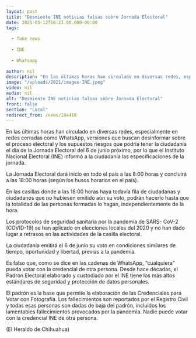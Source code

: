 ```yaml
---
layout: post
title: "Desmiente INE noticias falsas sobre Jornada Electoral"
date: 2021-05-12T16:23:00.000-06:00
tags:
  
  - fake news
  
  - INE
  
  - Whatsapp
  
author: nil
description: "En las últimas horas han circulado en diversas redes, especialmente en redes cerradas como WhatsApp, versiones que buscan desinformar por riesgos que podría tener la ciudadanía"
image: "/uploads/2021/images-INE.jpeg"
video: nil
audio: nil
alt: "Desmiente INE noticias falsas sobre Jornada Electoral"
front: false
section: "Local"
redirect_from: /news/184416
---
```


En las últimas horas han circulado en diversas redes, especialmente en redes cerradas como WhatsApp, versiones que buscan desinformar sobre el proceso electoral y los supuestos riesgos que podría tener la ciudadanía el día de la Jornada Electoral del 6 de junio próximo, por lo que el Instituto Nacional Electoral (INE) informó a la ciudadanía las especificaciones de la jornada.

La Jornada Electoral dará inicio en todo el país a las 8:00 horas y concluirá a las 18:00 horas (según los husos horarios en el país).

En las casillas donde a las 18:00 horas haya todavía fila de ciudadanas y ciudadanos que no hubiesen emitido aún su voto, podrán hacerlo hasta que la totalidad de las personas formadas lo hagan, independientemente de la hora.

Los protocolos de seguridad sanitaria por la pandemia de SARS- CoV-2 (COVID-19) se han aplicado en elecciones locales del 2020 y no han dado lugar a retrasos en las actividades de la casilla electoral.

La ciudadanía emitirá el 6 de junio su voto en condiciones similares de tiempo, oportunidad y libertad, previas a la pandemia.

Es falso que, como se dice en las cadenas de WhatsApp, “cualquiera” pueda votar con la credencial de otra persona. Desde hace décadas, el Padrón Electoral elaborado y custodiado por el INE tiene los más altos estándares de seguridad y protección de datos personales.

El padrón es la base que permite la elaboración de las Credenciales para Votar con Fotografía. Los fallecimientos son reportados por el Registro Civil y todas esas personas son dadas de baja del padrón, incluidos los lamentables fallecimientos provocados por la pandemia. Nadie puede votar con la credencial INE de otra persona.

(El Heraldo de Chihuahua)